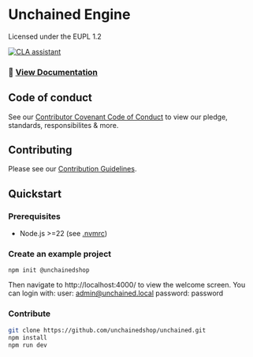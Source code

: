 # Unchained Engine

Licensed under the EUPL 1.2

[![CLA assistant](https://cla-assistant.io/readme/badge/unchainedshop/unchained)](https://cla-assistant.io/unchainedshop/unchained)

### **📖 [View Documentation](https://docs.unchained.shop)**

## Code of conduct

See our [Contributor Covenant Code of Conduct](/code_of_conduct.md) to view our pledge, standards,
responsibilites & more.

## Contributing

Please see our [Contribution Guidelines](/contributing.md).

## Quickstart

### Prerequisites

- Node.js >=22 (see [.nvmrc](.nvmrc)) 

### Create an example project

```
npm init @unchainedshop
```

Then navigate to http://localhost:4000/ to view the welcome screen. You can login with: 
user: admin@unchained.local
password: password

### Contribute

```bash
git clone https://github.com/unchainedshop/unchained.git
npm install
npm run dev
```